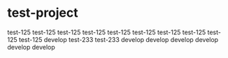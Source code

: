 # test-project

test-125
test-125
test-125
test-125
test-125
test-125
test-125
test-125
test-125
test-125
develop
test-233
test-233
develop
develop
develop
develop
develop
develop

